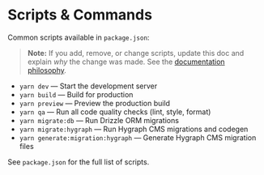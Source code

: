 # Scripts & Commands

Common scripts available in `package.json`:

> **Note:** If you add, remove, or change scripts, update this doc and explain *why* the change was made. See the [documentation philosophy](../../../index.md).

- `yarn dev` — Start the development server
- `yarn build` — Build for production
- `yarn preview` — Preview the production build
- `yarn qa` — Run all code quality checks (lint, style, format)
- `yarn migrate:db` — Run Drizzle ORM migrations
- `yarn migrate:hygraph` — Run Hygraph CMS migrations and codegen
- `yarn generate:migration:hygraph` — Generate Hygraph CMS migration files

See `package.json` for the full list of scripts.
